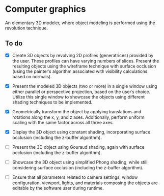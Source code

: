 # Computer graphics

An elementary 3D modeler, where object modeling is performed using the revolution technique.

## To do

- [x] Create 3D objects by revolving 2D profiles (generatrices) provided by the user. These profiles can have varying numbers of slices. Present the resulting objects using the wireframe technique with surface occlusion (using the painter’s algorithm associated with visibility calculations based on normals).

- [x] Present the modeled 3D objects (two or more) in a single window using either parallel or perspective projection, based on the user’s choice. Utilize this single window to showcase the objects using different shading techniques to be implemented.

- [x] Geometrically transform the object by applying translations and rotations along the x, y, and z axes. Additionally, perform uniform scaling with the same factor across all three axes.

- [x] Display the 3D object using constant shading, incorporating surface occlusion (including the z-buffer algorithm).

- [ ] Present the 3D object using Gouraud shading, again with surface occlusion (including the z-buffer algorithm).

- [ ] Showcase the 3D object using simplified Phong shading, while still considering surface occlusion (including the z-buffer algorithm).

- [ ] Ensure that all parameters related to camera settings, window configuration, viewport, lights, and materials composing the objects are editable by the software user during runtime.